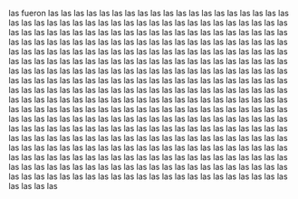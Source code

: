 las
fueron
las
las
las
las
las
las
las
las
las
las
las
las
las
las
las
las
las
las
las
las
las
las
las
las
las
las
las
las
las
las
las
las
las
las
las
las
las
las
las
las
las
las
las
las
las
las
las
las
las
las
las
las
las
las
las
las
las
las
las
las
las
las
las
las
las
las
las
las
las
las
las
las
las
las
las
las
las
las
las
las
las
las
las
las
las
las
las
las
las
las
las
las
las
las
las
las
las
las
las
las
las
las
las
las
las
las
las
las
las
las
las
las
las
las
las
las
las
las
las
las
las
las
las
las
las
las
las
las
las
las
las
las
las
las
las
las
las
las
las
las
las
las
las
las
las
las
las
las
las
las
las
las
las
las
las
las
las
las
las
las
las
las
las
las
las
las
las
las
las
las
las
las
las
las
las
las
las
las
las
las
las
las
las
las
las
las
las
las
las
las
las
las
las
las
las
las
las
las
las
las
las
las
las
las
las
las
las
las
las
las
las
las
las
las
las
las
las
las
las
las
las
las
las
las
las
las
las
las
las
las
las
las
las
las
las
las
las
las
las
las
las
las
las
las
las
las
las
las
las
las
las
las
las
las
las
las
las
las
las
las
las
las
las
las
las
las
las
las
las
las
las
las
las
las
las
las
las
las
las
las
las
las
las
las
las
las
las
las
las
las
las
las
las
las
las
las
las
las
las
las
las
las
las
las
las
las
las
las
las
las
las
las
las
las
las
las
las
las
las
las
las
las
las
las
las
las
las
las
las
las
las
las
las
las
las
las
las
las
las
las
las
las
las
las
las
las
las
las
las
las
las
las
las
las
las
las
las
las
las
las
las
las
las
las
las
las
las
las
las
las
las
las
las
las
las
las
las
las
las
las
las
las
las
las
las
las
las
las
las
las
las
las
las
las
las
las
las